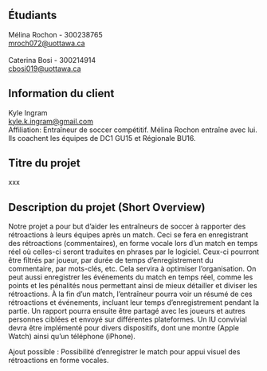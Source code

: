 ## Étudiants
Mélina Rochon - 300238765
</br>mroch072@uottawa.ca
</br></br>
Caterina Bosi - 300214914
</br>cbosi019@uottawa.ca


## Information du client
Kyle Ingram
</br>kyle.k.ingram@gmail.com
</br>Affiliation: Entraîneur de soccer compétitif. Mélina Rochon entraîne avec lui. Ils coachent les équipes de DC1 GU15 et Régionale BU16. 


## Titre du projet 
xxx

## Description du projet (Short Overview)
Notre projet a pour but d’aider les entraîneurs de soccer à rapporter des rétroactions à leurs équipes après un match. Ceci se fera en enregistrant des rétroactions (commentaires), en forme vocale lors d’un match en temps réel où celles-ci seront traduites en phrases par le logiciel. Ceux-ci pourront être filtrés par joueur, par durée de temps d’enregistrement du commentaire, par mots-clés, etc. Cela servira à optimiser l’organisation. On peut aussi enregistrer les événements du match en temps réel, comme les points et les pénalités nous permettant ainsi de mieux détailler et diviser les rétroactions. À la fin d’un match, l’entraîneur pourra voir un résumé de ces rétroactions et événements, incluant leur temps d’enregistrement pendant la partie. Un rapport pourra ensuite être partagé avec les joueurs et autres personnes ciblées et envoyé sur différentes plateformes. Un IU convivial devra être implémenté pour divers dispositifs, dont une montre (Apple Watch) ainsi qu’un téléphone (iPhone). 

Ajout possible : Possibilité d’enregistrer le match pour appui visuel des rétroactions en forme vocales.

